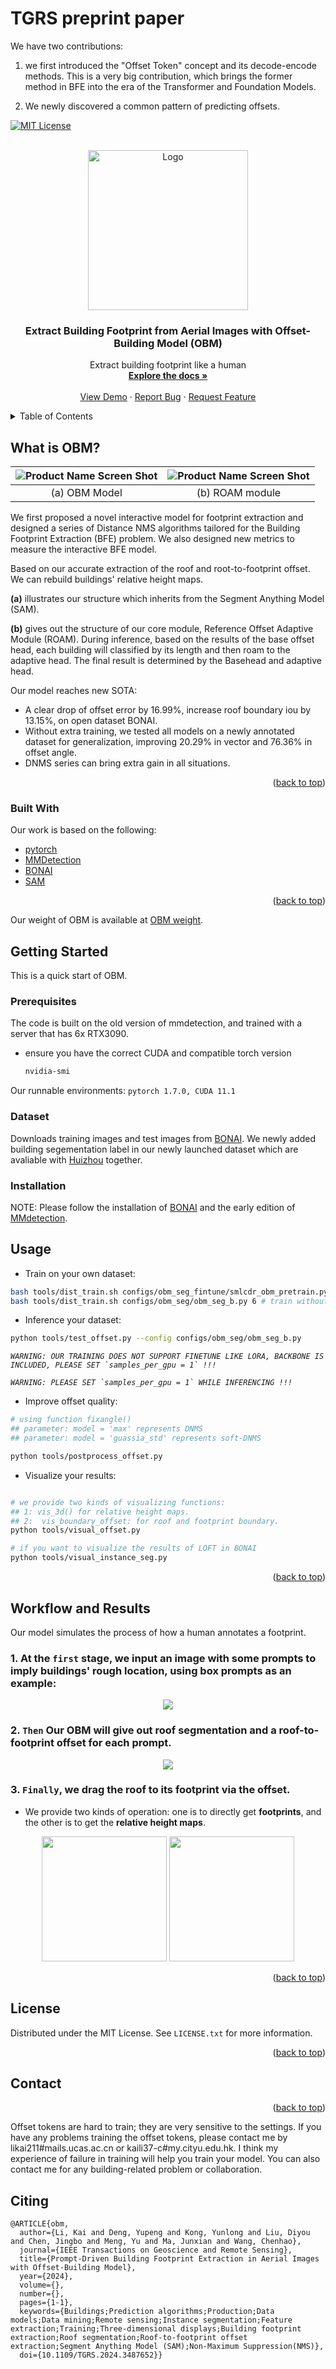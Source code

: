 # TGRS preprint paper

We have two contributions: 

1) we first introduced the "Offset Token" concept and its decode-encode methods. This is a very big contribution, which brings the former method in BFE into the era of the Transformer and Foundation Models.
   
2) We newly discovered a common pattern of predicting offsets. 
<!-- Improved compatibility of back to top link: See: https://github.com/othneildrew/Best-README-Template/pull/73 -->
<a name="readme-top"></a>
<!--
*** Thanks for checking out the Best-README-Template. If you have a suggestion
*** that would make this better, please fork the repo and create a pull request
*** or simply open an issue with the tag "enhancement".
*** Don't forget to give the project a star!
*** Thanks again! Now go create something AMAZING! :D
-->


<!-- PROJECT SHIELDS -->
<!--
*** I'm using markdown "reference style" links for readability.
*** Reference links are enclosed in brackets [ ] instead of parentheses ( ).
*** See the bottom of this document for the declaration of the reference variables
*** for contributors-url, forks-url, etc. This is an optional, concise syntax you may use.
*** https://www.markdownguide.org/basic-syntax/#reference-style-links
-->
<!-- [![Contributors][contributors-shield]][contributors-url] -->

[![MIT License][license-shield]][license-url]



<!-- PROJECT LOGO -->
<br />
<div align="center">
  <a href="https://github.com">
    <img src="images/logo2.png" alt="Logo" width="256" height="256">
  </a>

  <h3 align="center">Extract Building Footprint from Aerial Images with Offset-Building Model (OBM)</h3>

  <p align="center">
    Extract building footprint like a human
    <br />
    <a href="https://github.com/"><strong>Explore the docs »</strong></a>
    <br />
    <br />
    <a href="https://github.com/">View Demo</a>
    ·
    <a href="https://github.com/issues">Report Bug</a>
    ·
    <a href="https://github.com/issues">Request Feature</a>
  </p>
</div>



<!-- TABLE OF CONTENTS -->
<details>
  <summary>Table of Contents</summary>
  <ol>
    <li>
      <a href="#What is OBM?">What is OBM?</a>
      <ul>
        <li><a href="#built-with">Built With</a></li>
      </ul>
    </li>
    <li>
      <a href="#getting-started">Getting Started</a>
      <ul>
        <li><a href="#prerequisites">Prerequisites</a></li>
        <li><a href="#installation">Installation</a></li>
      </ul>
    </li>
    <li><a href="#usage">Usage</a></li>
    <li><a href="#Workflow and Results">Results</a></li>
    <li><a href="#license">License</a></li>
    <li><a href="#contact">Contact</a></li>
  </ol>
</details>



<!-- ABOUT THE PROJECT -->
## What is OBM?

<!-- [![Product Name Screen Shot][product-screenshot]](https://example.com) -->
| ![Product Name Screen Shot][product-screenshot] | ![Product Name Screen Shot][ROAM-screenshot] |
| :---: | :---: |
| (a) OBM Model | (b) ROAM module |

We first proposed a novel interactive model for footprint extraction and designed a series of Distance NMS algorithms tailored for the Building Footprint Extraction (BFE) problem. We also designed new metrics to measure the interactive BFE model.  

Based on our accurate extraction of the roof and root-to-footprint offset. We can rebuild buildings' relative height maps. 

**(a)** illustrates our  structure which inherits from the Segment Anything Model (SAM). 

**(b)** gives out the structure of our core module, Reference Offset Adaptive Module (ROAM). During inference, based on the results of the base offset head, each building will classified by its length and then roam to the adaptive head. The final result is determined by the Basehead and adaptive head.   


Our model reaches new SOTA:
* A clear drop of offset error by 16.99%, increase roof boundary iou by 13.15%, on open dataset BONAI. 
* Without extra training, we tested all models on a newly annotated dataset for generalization, improving 20.29% in vector and 76.36% in offset angle. 
* DNMS series can bring extra gain in all situations. 

<p align="right">(<a href="#readme-top">back to top</a>)</p>



### Built With

Our work is based on the following:

-  [pytorch]
-  [MMDetection]
-  [BONAI]
-  [SAM]
<p align="right">(<a href="#readme-top">back to top</a>)</p>
Our weight of OBM is available at <a href="https://1drv.ms/u/c/4714078bb90d0216/EbVLDOlRwlZHr5h60nC3HuoBk1QrRFc6QqY_oXPCz-_3nA?e=Xbe1Qc" title="OBM_weight">OBM weight</a>.  



<!-- GETTING STARTED -->
## Getting Started

This is a quick start of OBM. 

### Prerequisites

The code is built on the old version of mmdetection, and trained with a server that has 6x RTX3090.     
* ensure you have the correct CUDA and compatible torch version
  ```sh
  nvidia-smi
  ```
Our runnable environments:
 `pytorch 1.7.0, CUDA 11.1`


### Dataset
Downloads training images and test images from [BONAI]. We newly added building segementation label in our newly launched dataset which are avaliable with [Huizhou] together. 

### Installation

NOTE: Please follow the installation of [BONAI] and the early edition of [MMdetection].



<!-- USAGE EXAMPLES -->
## Usage

* Train on your own dataset:
```bash
bash tools/dist_train.sh configs/obm_seg_fintune/smlcdr_obm_pretrain.py 6 # train with ROAM
bash tools/dist_train.sh configs/obm_seg/obm_seg_b.py 6 # train without ROAM
```

* Inference your dataset:
```bash
python tools/test_offset.py --config configs/obm_seg/obm_seg_b.py
```

_``WARNING: OUR TRAINING DOES NOT SUPPORT FINETUNE LIKE LORA, BACKBONE IS INCLUDED, PLEASE SET `samples_per_gpu = 1` !!!``_

_``WARNING: PLEASE SET `samples_per_gpu = 1` WHILE INFERENCING !!!``_

* Improve offset quality:

```bash
# using function fixangle()
## parameter: model = 'max' represents DNMS
## parameter: model = 'guassia_std' represents soft-DNMS

python tools/postprocess_offset.py 
```

* Visualize your results:
```bash

# we provide two kinds of visualizing functions: 
## 1: vis_3d() for relative height maps. 
## 2:  vis_boundary_offset: for roof and footprint boundary. 
python tools/visual_offset.py 

# if you want to visualize the results of LOFT in BONAI
python tools/visual_instance_seg.py

```
<p align="right">(<a href="#readme-top">back to top</a>)</p>



<!-- ROADMAP -->
## Workflow and Results
Our model  simulates the process of how a human annotates a footprint. 

### 1. At the **`first`** stage, we input an image with some prompts to imply buildings' rough location, using box prompts as an example:
<div align=center>
  <img src="images/inputim.png" >
</div>

### 2. **`Then`** Our OBM will give out roof segmentation and a roof-to-footprint offset for each prompt. 
<div align=center>
  <img src="images/model_out.png">
</div>

### 3. **`Finally`**, we drag the roof to its footprint via the offset. 

* We provide two kinds of operation: one is to directly get **footprints**, and the other is to get the **relative height maps**. 
<div align=center>
  <img src="images/boundary.png" width="200" height="200"> <img src="images/HeightMap.png" width="200" height="200">
</div>

<p align="right">(<a href="#readme-top">back to top</a>)</p>



<!-- LICENSE -->
## License

Distributed under the MIT License. See `LICENSE.txt` for more information.

<p align="right">(<a href="#readme-top">back to top</a>)</p>



<!-- CONTACT -->
## Contact

<p align="right">(<a href="#readme-top">back to top</a>)</p>
Offset tokens are hard to train; they are very sensitive to the settings. 
If you have any problems training the offset tokens, please contact me by likai211#mails.ucas.ac.cn or kaili37-c#my.cityu.edu.hk. 
I think my experience of failure in training will help you train your model.
You can also contact me for any building-related problem or collaboration. 



## Citing
```
@ARTICLE{obm,
  author={Li, Kai and Deng, Yupeng and Kong, Yunlong and Liu, Diyou and Chen, Jingbo and Meng, Yu and Ma, Junxian and Wang, Chenhao},
  journal={IEEE Transactions on Geoscience and Remote Sensing}, 
  title={Prompt-Driven Building Footprint Extraction in Aerial Images with Offset-Building Model}, 
  year={2024},
  volume={},
  number={},
  pages={1-1},
  keywords={Buildings;Prediction algorithms;Production;Data models;Data mining;Remote sensing;Instance segmentation;Feature extraction;Training;Three-dimensional displays;Building footprint extraction;Roof segmentation;Roof-to-footprint offset extraction;Segment Anything Model (SAM);Non-Maximum Suppression(NMS)},
  doi={10.1109/TGRS.2024.3487652}}
```




<!-- MARKDOWN LINKS & IMAGES -->
<!-- https://www.markdownguide.org/basic-syntax/#reference-style-links -->
[contributors-shield]: https://img.shields.io/github/contributors/othneildrew/Best-README-Template.svg?style=for-the-badge
[contributors-url]: https://github.com/
[forks-shield]: https://img.shields.io/github/forks/othneildrew/Best-README-Template.svg?style=for-the-badge
[forks-url]: https://github.com/network/members
[stars-shield]: https://img.shields.io/github/stars/othneildrew/Best-README-Template.svg?style=for-the-badge
[stars-url]: https://github.com/stargazers
[issues-shield]: https://img.shields.io/github/issues/othneildrew/Best-README-Template.svg?style=for-the-badge
[issues-url]: https://github.com/issues
[license-shield]: https://img.shields.io/github/license/othneildrew/Best-README-Template.svg?style=for-the-badge
[license-url]:https://github.com/likaiucas/OBM/blob/main/LICENSE.txt
[product-screenshot]: images/model2.png
[ROAM-screenshot]: images/ROAM.png
[Next.js]: https://img.shields.io/badge/next.js-000000?style=for-the-badge&logo=nextdotjs&logoColor=white
[Next-url]: https://nextjs.org/
[React.js]: https://img.shields.io/badge/React-20232A?style=for-the-badge&logo=react&logoColor=61DAFB
[React-url]: https://reactjs.org/
[Vue.js]: https://img.shields.io/badge/Vue.js-35495E?style=for-the-badge&logo=vuedotjs&logoColor=4FC08D
[Vue-url]: https://vuejs.org/
[Angular.io]: https://img.shields.io/badge/Angular-DD0031?style=for-the-badge&logo=angular&logoColor=white
[Angular-url]: https://angular.io/
[Svelte.dev]: https://img.shields.io/badge/Svelte-4A4A55?style=for-the-badge&logo=svelte&logoColor=FF3E00
[Svelte-url]: https://svelte.dev/
[Laravel.com]: https://img.shields.io/badge/Laravel-FF2D20?style=for-the-badge&logo=laravel&logoColor=white
[Laravel-url]: https://laravel.com
[Bootstrap.com]: https://img.shields.io/badge/Bootstrap-563D7C?style=for-the-badge&logo=bootstrap&logoColor=white
[Bootstrap-url]: https://getbootstrap.com
[JQuery.com]: https://img.shields.io/badge/jQuery-0769AD?style=for-the-badge&logo=jquery&logoColor=white
[JQuery-url]: https://jquery.com 

[Huizhou]: https://portland-my.sharepoint.com/:f:/g/personal/kaili37-c_my_cityu_edu_hk/Ep2EnO01ZghPuebKASl5h60BUjbBvrbiSHKoSiwfIBYBNg?e=7hdlzQ

[OBMweight]: https://1drv.ms/u/c/4714078bb90d0216/EbVLDOlRwlZHr5h60nC3HuoBk1QrRFc6QqY_oXPCz-_3nA?e=Xbe1Qc
[pytorch.org]: https://pytorch.org
[MMDetection.git]: https://github.com/open-mmlab/mmdetection
[pytorch]: https://pytorch.org
[MMDetection]: https://github.com/open-mmlab/mmdetection
[BONAI.git]: https://github.com/jwwangchn/BONAI
[BONAI]: https://github.com/jwwangchn/BONAI
[SAM]: https://github.com/facebookresearch/segment-anything
